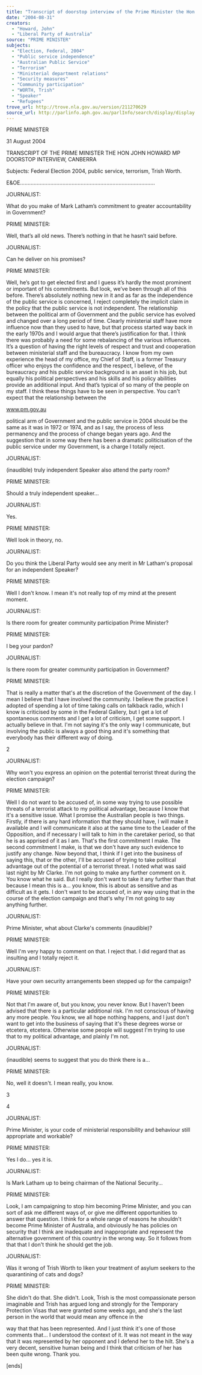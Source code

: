 ```yaml
---
title: "Transcript of doorstop interview of the Prime Minister the Hon John Howard MP: Canberra: Federal Election 2004, public service, terrorism, Trish Worth."
date: "2004-08-31"
creators:
  - "Howard, John"
  - "Liberal Party of Australia"
source: "PRIME MINISTER"
subjects:
  - "Election, Federal, 2004"
  - "Public service independence"
  - "Australian Public Service"
  - "Terrorism"
  - "Ministerial department relations"
  - "Security measures"
  - "Community participation"
  - "WORTH, Trish"
  - "Speaker"
  - "Refugees"
trove_url: http://trove.nla.gov.au/version/211270629
source_url: http://parlinfo.aph.gov.au/parlInfo/search/display/display.w3p;query=Id%3A%22media/pressrel/JMLD6%22
---
```


 

 

 

 

 

 

 PRIME MINISTER 

 

 31 August 2004 

 

 TRANSCRIPT OF THE PRIME MINISTER  THE HON JOHN HOWARD MP  DOORSTOP INTERVIEW, CANBERRA   

 

 Subjects:  Federal Election 2004, public service, terrorism, Trish Worth.   

 E&OE……………………………………………………………………………..   

 JOURNALIST:   

 What do you make of Mark Latham’s commitment to greater accountability in Government?   

 PRIME MINISTER:   

 Well, that’s all old news. There’s nothing in that he hasn’t said before.   

 JOURNALIST:   

 Can he deliver on his promises?   

 PRIME MINISTER:   

 Well, he’s got to get elected first and I guess it’s hardly the most prominent or important of  his commitments.  But look, we’ve been through all of this before.  There’s absolutely  nothing new in it and as far as the independence of the public service is concerned, I reject  completely the implicit claim in the policy that the public service is not independent. The  relationship between the political arm of Government and the public service has evolved and  changed over a long period of time. Clearly ministerial staff have more influence now than  they used to have, but that process started way back in the early 1970s and I would argue that  there’s justification for that.  I think there was probably a need for some rebalancing of the  various influences. It’s a question of having the right levels of respect and trust and  cooperation between ministerial staff and the bureaucracy.  I know from my own experience  the head of my office, my Chief of Staff, is a former Treasury officer who enjoys the  confidence and the respect, I believe, of the bureaucracy and his public service background is  an asset in his job, but equally his political perspectives and his skills and his policy abilities  provide an additional input. And that’s typical of so many of the people on my staff.  I think  these things have to be seen in perspective.  You can't expect that the relationship between the 

 www.pm.gov.au 

 

 political arm of Government and the public service in 2004 should be the same as it was in  1972 or 1974, and as I say, the process of less permanency and the process of change began  years ago. And the suggestion that in some way there has been a dramatic politicisation of the  public service under my Government, is a charge I totally reject.   

 JOURNALIST:   

 (inaudible) truly independent Speaker also attend the party room?   

 PRIME MINISTER:   

 Should a truly independent speaker...   

 JOURNALIST:   

 Yes.   

 PRIME MINISTER:   

 Well look in theory, no.     

 JOURNALIST:   

 Do you think the Liberal Party would see any merit in Mr Latham's proposal for an  independent Speaker?   

 PRIME MINISTER:   

 Well I don't know.  I mean it's not really top of my mind at the present moment.   

 JOURNALIST:   

 Is there room for greater community participation Prime Minister?   

 PRIME MINISTER:   

 I beg your pardon?   

 JOURNALIST:   

 Is there room for greater community participation in Government?   

 PRIME MINISTER:   

 That is really a matter that's at the discretion of the Government of the day.  I mean I believe  that I have involved the community.  I believe the practice I adopted of spending a lot of time  taking calls on talkback radio, which I know is criticised by some in the Federal Gallery, but I  get a lot of spontaneous comments and I get a lot of criticism, I get some support.  I actually  believe in that.  I'm not saying it's the only way I communicate, but involving the public is  always a good thing and it's something that everybody has their different way of doing.   

  2

 JOURNALIST:   

 Why won't you express an opinion on the potential terrorist threat during the election  campaign?   

 PRIME MINISTER:   

 Well I do not want to be accused of, in some way trying to use possible threats of a terrorist  attack to my political advantage, because I know that it's a sensitive issue.  What I promise  the Australian people is two things.  Firstly, if there is any hard information that they should  have, I will make it available and I will communicate it also at the same time to the Leader of  the Opposition, and if necessary I will talk to him in the caretaker period, so that he is as  apprised of it as I am.  That's the first commitment I make.  The second commitment I make,  is that we don't have any such evidence to justify any change.  Now beyond that, I think if I  get into the business of saying this, that or the other, I'll be accused of trying to take political  advantage out of the potential of a terrorist threat.  I noted what was said last night by Mr  Clarke.  I'm not going to make any further comment on it.  You know what he said.  But I  really don't want to take it any further than that because I mean this is a... you know, this is  about as sensitive and as difficult as it gets.  I don't want to be accused of, in any way using  that in the course of the election campaign and that's why I'm not going to say anything  further.   

 JOURNALIST:   

 Prime Minister, what about Clarke's comments (inaudible)?   

 PRIME MINISTER:   

 Well I'm very happy to comment on that.  I reject that.  I did regard that as insulting and I  totally reject it.   

 JOURNALIST:   

 Have your own security arrangements been stepped up for the campaign?   

 PRIME MINISTER:   

 Not that I'm aware of, but you know, you never know.  But I haven't been advised that there is  a particular additional risk.  I'm not conscious of having any more people.  You know, we all  hope nothing happens, and I just don't want to get into the business of saying that it's these  degrees worse or etcetera, etcetera.  Otherwise some people will suggest I'm trying to use that  to my political advantage, and plainly I'm not.   

 JOURNALIST:   

 (inaudible) seems to suggest that you do think there is a...   

 PRIME MINISTER:   

 No, well it doesn't.  I mean really, you know.   

  3

  4

 JOURNALIST:   

 Prime Minister, is your code of ministerial responsibility and behaviour still appropriate and  workable?   

 PRIME MINISTER:   

 Yes I do... yes it is.   

 JOURNALIST:   

 Is Mark Latham up to being chairman of the National Security...   

 PRIME MINISTER:   

 Look, I am campaigning to stop him becoming Prime Minister, and you can sort of ask me  different ways of, or give me different opportunities to answer that question.  I think for a  whole range of reasons he shouldn't become Prime Minister of Australia, and obviously he  has policies on security that I think are inadequate and inappropriate and represent the  alternative government of this country in the wrong way.  So it follows from that that I don't  think he should get the job.   

 JOURNALIST:   

 Was it wrong of Trish Worth to liken your treatment of asylum seekers to the quarantining of  cats and dogs?   

 PRIME MINISTER:   

 She didn't do that.  She didn't.  Look, Trish is the most compassionate person imaginable and  Trish has argued long and strongly for the Temporary Protection Visas that were granted  some weeks ago, and she's the last person in the world that would mean any offence in the 

 way that that has been represented.  And I just think it's one of those comments that... I  understood the context of it.  It was not meant in the way that it was represented by her  opponent and I defend her to the hilt.  She's a very decent, sensitive human being and I think  that criticism of her has been quite wrong.  Thank you.   

 [ends]   

 

